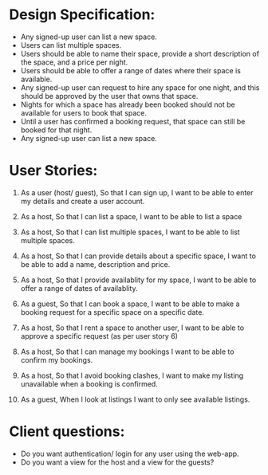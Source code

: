 # Design Specification:

- Any signed-up user can list a new space.
- Users can list multiple spaces.
- Users should be able to name their space, provide a short description of the space, and a price per night.
- Users should be able to offer a range of dates where their space is available.
- Any signed-up user can request to hire any space for one night, and this should be approved by the user that owns that space.
- Nights for which a space has already been booked should not be available for users to book that space.
- Until a user has confirmed a booking request, that space can still be booked for that night.
- Any signed-up user can list a new space.

# User Stories:

1.  As a user (host/ guest),
    So that I can sign up,
    I want to be able to enter my details and create a user account.

2.  As a host,
    So that I can list a space,
    I want to be able to list a space

3.  As a host,
    So that I can list multiple spaces,
    I want to be able to list multiple spaces.

4.  As a host,
    So that I can provide details about a specific space,
    I want to be able to add a name, description and price.

5.  As a host,
    So that I provide availablity for my space,
    I want to be able to offer a range of dates of availablity.

6.  As a guest,
    So that I can book a space,
    I want to be able to make a booking request for a specific space on a specific
    date.

7.  As a host,
    So that I rent a space to another user,
    I want to be able to approve a specific request (as per user story 6)

8.  As a host,
    So that I can manage my bookings
    I want to be able to confirm my bookings.

9.  As a host,
    So that I avoid booking clashes,
    I want to make my listing unavailable when a booking is confirmed.

10. As a guest,
    When I look at listings
    I want to only see available listings.

# Client questions:

- Do you want authentication/ login for any user using the web-app.
- Do you want a view for the host and a view for the guests?
